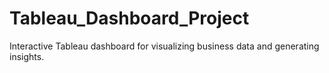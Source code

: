 # Tableau_Dashboard_Project
Interactive Tableau dashboard for visualizing business data and generating insights.
